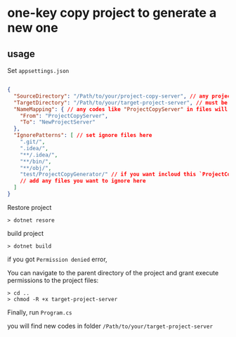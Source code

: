 # one-key copy project to generate a new one

## usage

Set `appsettings.json`

```json

{
  "SourceDirectory": "/Path/to/your/project-copy-server", // any project you want to copy
  "TargetDirectory": "/Path/to/your/target-project-server", // must be empty forder, a new forder will be create when not exists 
  "NameMapping": { // any codes like "ProjectCopyServer" in files will be replace to "NewProjectServer"
    "From": "ProjectCopyServer",
    "To": "NewProjectServer"
  },
  "IgnorePatterns": [ // set ignore files here
    ".git/",
    ".idea/",
    "**/.idea/",
    "**/bin/",
    "**/obj/",
    "test/ProjectCopyGenerator/" // if you want incloud this `ProjectCopyGenerator` to new project, remove this line
    // add any files you want to ignore here
  ]
}
```

Restore project

```shell
> dotnet resore
```

build project

```shell
> dotnet build
```

if you got `Permission denied` error,

You can navigate to the parent directory of the project and grant execute permissions to the project files:

```shell
> cd ..
> chmod -R +x target-project-server
```

Finally, run `Program.cs` 

you will find new codes in folder `/Path/to/your/target-project-server`

